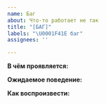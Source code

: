 ```yaml
---
name: Баг
about: Что-то работает не так
title: "[БАГ]"
labels: "\U0001F41E баг"
assignees: ''

---
```


**В чём проявляется:**

**Ожидаемое поведение:**

**Как воспроизвести:**
